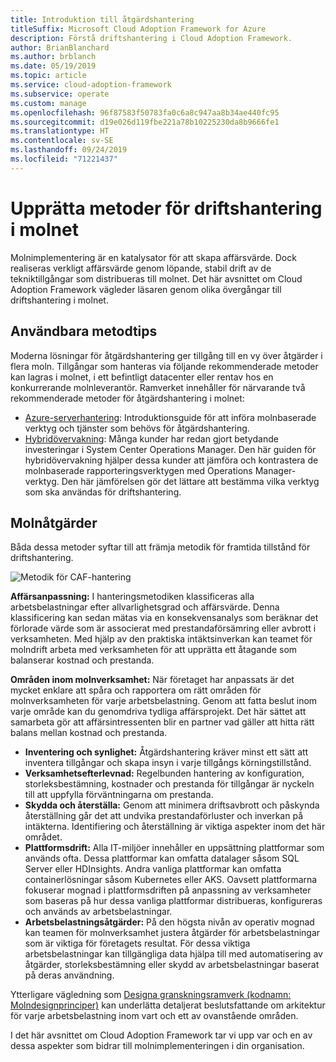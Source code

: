 ```yaml
---
title: Introduktion till åtgärdshantering
titleSuffix: Microsoft Cloud Adoption Framework for Azure
description: Förstå driftshantering i Cloud Adoption Framework.
author: BrianBlanchard
ms.author: brblanch
ms.date: 05/19/2019
ms.topic: article
ms.service: cloud-adoption-framework
ms.subservice: operate
ms.custom: manage
ms.openlocfilehash: 96f87583f50783fa0c6a8c947aa8b34ae440fc95
ms.sourcegitcommit: d19e026d119fbe221a78b10225230da8b9666fe1
ms.translationtype: HT
ms.contentlocale: sv-SE
ms.lasthandoff: 09/24/2019
ms.locfileid: "71221437"
---
```

# <a name="establishing-operational-management-practices-in-the-cloud"></a>Upprätta metoder för driftshantering i molnet

Molnimplementering är en katalysator för att skapa affärsvärde. Dock realiseras verkligt affärsvärde genom löpande, stabil drift av de tekniktillgångar som distribueras till molnet. Det här avsnittet om Cloud Adoption Framework vägleder läsaren genom olika övergångar till driftshantering i molnet.

## <a name="actionable-best-practices"></a>Användbara metodtips

Moderna lösningar för åtgärdshantering ger tillgång till en vy över åtgärder i flera moln. Tillgångar som hanteras via följande rekommenderade metoder kan lagras i molnet, i ett befintligt datacenter eller rentav hos en konkurrerande molnleverantör. Ramverket innehåller för närvarande två rekommenderade metoder för åtgärdshantering i molnet:

- [Azure-serverhantering](./azure-server-management/index.md): Introduktionsguide för att införa molnbaserade verktyg och tjänster som behövs för åtgärdshantering.
- [Hybridövervakning](./monitor/index.md): Många kunder har redan gjort betydande investeringar i System Center Operations Manager. Den här guiden för hybridövervakning hjälper dessa kunder att jämföra och kontrastera de molnbaserade rapporteringsverktygen med Operations Manager-verktyg. Den här jämförelsen gör det lättare att bestämma vilka verktyg som ska användas för driftshantering.

## <a name="cloud-operations"></a>Molnåtgärder

Båda dessa metoder syftar till att främja metodik för framtida tillstånd för driftshantering.

![Metodik för CAF-hantering](../_images/manage/caf-manage.png)

**Affärsanpassning:** I hanteringsmetodiken klassificeras alla arbetsbelastningar efter allvarlighetsgrad och affärsvärde. Denna klassificering kan sedan mätas via en konsekvensanalys som beräknar det förlorade värde som är associerat med prestandaförsämring eller avbrott i verksamheten. Med hjälp av den praktiska intäktsinverkan kan teamet för molndrift arbeta med verksamheten för att upprätta ett åtagande som balanserar kostnad och prestanda.

**Områden inom molnverksamhet:** När företaget har anpassats är det mycket enklare att spåra och rapportera om rätt områden för molnverksamheten för varje arbetsbelastning. Genom att fatta beslut inom varje område kan du genomdriva tydliga affärsprojekt. Det här sättet att samarbeta gör att affärsintressenten blir en partner vad gäller att hitta rätt balans mellan kostnad och prestanda.

- **Inventering och synlighet:** Åtgärdshantering kräver minst ett sätt att inventera tillgångar och skapa insyn i varje tillgångs körningstillstånd.
- **Verksamhetsefterlevnad:** Regelbunden hantering av konfiguration, storleksbestämning, kostnader och prestanda för tillgångar är nyckeln till att uppfylla förväntningarna om prestanda.
- **Skydda och återställa:** Genom att minimera driftsavbrott och påskynda återställning går det att undvika prestandaförluster och inverkan på intäkterna. Identifiering och återställning är viktiga aspekter inom det här området.
- **Plattformsdrift:** Alla IT-miljöer innehåller en uppsättning plattformar som används ofta. Dessa plattformar kan omfatta datalager såsom SQL Server eller HDInsights. Andra vanliga plattformar kan omfatta containerlösningar såsom Kubernetes eller AKS. Oavsett plattformarna fokuserar mognad i plattformsdriften på anpassning av verksamheter som baseras på hur dessa vanliga plattformar distribueras, konfigureras och används av arbetsbelastningar.
- **Arbetsbelastningsåtgärder:** På den högsta nivån av operativ mognad kan teamen för molnverksamhet justera åtgärder för arbetsbelastningar som är viktiga för företagets resultat. För dessa viktiga arbetsbelastningar kan tillgängliga data hjälpa till med automatisering av åtgärder, storleksbestämning eller skydd av arbetsbelastningar baserat på deras användning.

Ytterligare vägledning som [Designa granskningsramverk (kodnamn: Molndesignprinciper)](https://docs.microsoft.com/azure/architecture/reliability) kan underlätta detaljerat beslutsfattande om arkitektur för varje arbetsbelastning inom vart och ett av ovanstående områden.

I det här avsnittet om Cloud Adoption Framework tar vi upp var och en av dessa aspekter som bidrar till molnimplementeringen i din organisation.
